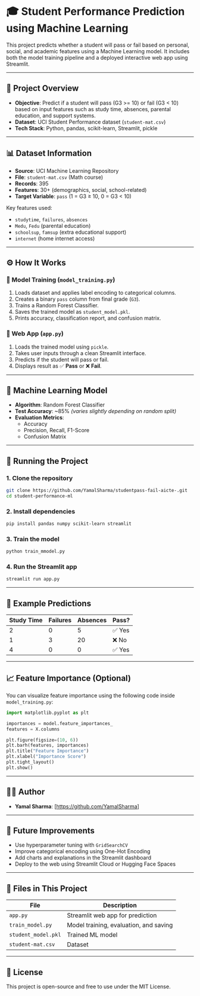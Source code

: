 
# 🎓 Student Performance Prediction using Machine Learning

This project predicts whether a student will pass or fail based on personal, social, and academic features using a Machine Learning model. It includes both the model training pipeline and a deployed interactive web app using Streamlit.

---

## 📌 Project Overview

- **Objective**: Predict if a student will pass (G3 >= 10) or fail (G3 < 10) based on input features such as study time, absences, parental education, and support systems.
- **Dataset**: UCI Student Performance dataset (`student-mat.csv`)
- **Tech Stack**: Python, pandas, scikit-learn, Streamlit, pickle

---

## 📊 Dataset Information

- **Source**: UCI Machine Learning Repository
- **File**: `student-mat.csv` (Math course)
- **Records**: 395
- **Features**: 30+ (demographics, social, school-related)
- **Target Variable**: `pass` (1 = G3 ≥ 10, 0 = G3 < 10)

Key features used:
- `studytime`, `failures`, `absences`
- `Medu`, `Fedu` (parental education)
- `schoolsup`, `famsup` (extra educational support)
- `internet` (home internet access)

---

## ⚙️ How It Works

### 🔹 Model Training (`model_training.py`)
1. Loads dataset and applies label encoding to categorical columns.
2. Creates a binary `pass` column from final grade (`G3`).
3. Trains a Random Forest Classifier.
4. Saves the trained model as `student_model.pkl`.
5. Prints accuracy, classification report, and confusion matrix.

### 🔹 Web App (`app.py`)
1. Loads the trained model using `pickle`.
2. Takes user inputs through a clean Streamlit interface.
3. Predicts if the student will pass or fail.
4. Displays result as ✅ **Pass** or ❌ **Fail**.

---

## 🧠 Machine Learning Model

- **Algorithm**: Random Forest Classifier
- **Test Accuracy**: ~85% *(varies slightly depending on random split)*
- **Evaluation Metrics**:
    - Accuracy
    - Precision, Recall, F1-Score
    - Confusion Matrix

---

## 🚀 Running the Project

### 1. Clone the repository
```bash
git clone https://github.com/YamalSharma/studentpass-fail-aicte-.git
cd student-performance-ml
```

### 2. Install dependencies
```bash
pip install pandas numpy scikit-learn streamlit
```

### 3. Train the model
```bash
python train_mmodel.py
```

### 4. Run the Streamlit app
```bash
streamlit run app.py
```

---



## 📌 Example Predictions

| Study Time | Failures | Absences | Pass? |
|------------|----------|----------|-------|
| 2          | 0        | 5        | ✅ Yes |
| 1          | 3        | 20       | ❌ No |
| 4          | 0        | 0        | ✅ Yes |

---

## 📈 Feature Importance (Optional)

You can visualize feature importance using the following code inside `model_training.py`:

```python
import matplotlib.pyplot as plt

importances = model.feature_importances_
features = X.columns

plt.figure(figsize=(10, 6))
plt.barh(features, importances)
plt.title("Feature Importance")
plt.xlabel("Importance Score")
plt.tight_layout()
plt.show()
```

---

## 👨‍💻 Author

- **Yamal Sharma**: [https://github.com/YamalSharma]

---

## 🏁 Future Improvements

- Use hyperparameter tuning with `GridSearchCV`
- Improve categorical encoding using One-Hot Encoding
- Add charts and explanations in the Streamlit dashboard
- Deploy to the web using Streamlit Cloud or Hugging Face Spaces

---

## 📁 Files in This Project

| File | Description |
|------|-------------|
| `app.py` | Streamlit web app for prediction |
| `train_model.py` | Model training, evaluation, and saving |
| `student_model.pkl` | Trained ML model |
| `student-mat.csv` | Dataset |


---

## 📜 License

This project is open-source and free to use under the MIT License.
